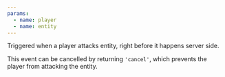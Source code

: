 ```yaml
---
params:
  - name: player
  - name: entity
---
```


Triggered when a player attacks entity, right before it happens server side.

This event can be cancelled by returning `'cancel'`, which prevents the player from attacking the entity.
